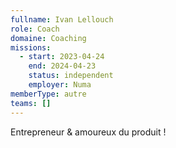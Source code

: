 ```yaml
---
fullname: Ivan Lellouch
role: Coach
domaine: Coaching
missions:
  - start: 2023-04-24
    end: 2024-04-23
    status: independent
    employer: Numa
memberType: autre
teams: []
---
```

Entrepreneur & amoureux du produit !